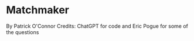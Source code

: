 # Matchmaker
By Patrick O'Connor
Credits: ChatGPT for code and Eric Pogue for some of the questions
